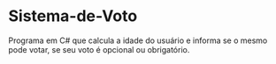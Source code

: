 # Sistema-de-Voto
 Programa em C# que calcula a idade do usuário e informa se o mesmo pode votar, se seu voto é opcional ou obrigatório.
